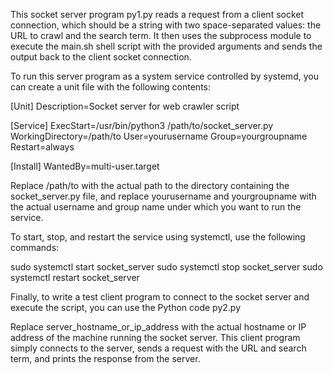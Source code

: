 This socket server program py1.py reads a request from a client socket connection, which should be a string with two space-separated values: the URL to crawl and the search term. 
It then uses the subprocess module to execute the main.sh shell script with the provided arguments and sends the output back to the client socket connection.

To run this server program as a system service controlled by systemd, you can create a unit file with the following contents:

[Unit]
Description=Socket server for web crawler script

[Service]
ExecStart=/usr/bin/python3 /path/to/socket_server.py
WorkingDirectory=/path/to
User=yourusername
Group=yourgroupname
Restart=always

[Install]
WantedBy=multi-user.target

Replace /path/to with the actual path to the directory containing the socket_server.py file, 
and replace yourusername and yourgroupname with the actual username and group name under which you want to run the service.

To start, stop, and restart the service using systemctl, use the following commands:



sudo systemctl start socket_server
sudo systemctl stop socket_server
sudo systemctl restart socket_server


Finally, to write a test client program to connect to the socket server and execute the script, you can use the Python code py2.py

Replace server_hostname_or_ip_address with the actual hostname or IP address of the machine running the socket server. This client program simply connects to the server, sends a request with the URL and search term, and prints the response from the server.